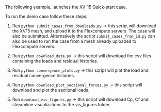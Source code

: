 The following example, launches the XV-15 Quick-start case.

To run the demo case follow these steps:

1. Run `python submit_cases_from_downloads.py` -> this script will download the XV15 mesh, and upload it to the Flexcompute servers. The case will also be submitted. Alternatively the script `submit_cases_from_id.py` can also be used to run the case from a mesh already uploaded to Flexcompute servers.

2. Run `python download_data.py` -> this script will download the csv files containing the loads and residual histories.

3. Run `python convergence_plots.py` -> this script will plot the load and residual convergence histories.

4. Run `python download_plot_sectional_forces.py` -> this script will download and plot the sectional loads.

5. Run `download_vis_figures.py` -> this script will download Cp, Cf and streamline visualizations to the vis_figures folder.
